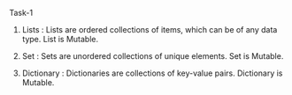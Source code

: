 Task-1

1. Lists :
             Lists are ordered collections of items, which can be of any data type. List is Mutable.


2. Set : 
            Sets are unordered collections of unique elements. Set is Mutable.


3. Dictionary :
             Dictionaries are collections of key-value pairs. Dictionary is Mutable.
